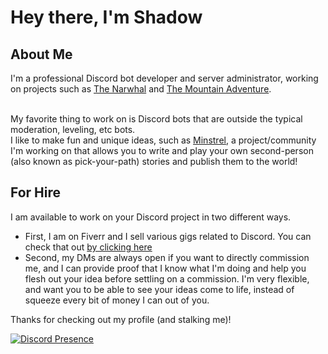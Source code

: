 # Hey there, I'm Shadow

## About Me
I'm a professional Discord bot developer and server administrator, working on projects such as [The Narwhal](https://narwhal.cool) and [The Mountain Adventure](https://discord.gg/themountain).<br><br>

My favorite thing to work on is Discord bots that are outside the typical moderation, leveling, etc bots.<br>
I like to make fun and unique ideas, such as [Minstrel](), a project/community I'm working on that allows you to write and play your own second-person (also known as pick-your-path) stories and publish them to the world!<br>

## For Hire
I am available to work on your Discord project in two different ways. <br>
- First, I am on Fiverr and I sell various gigs related to Discord. You can check that out [by clicking here](https://www.fiverr.com/lifeinhisshadow?up_rollout=true)<br>
- Second, my DMs are always open if you want to directly commission me, and I can provide proof that I know what I'm doing and help you flesh out your idea before settling on a commission. I'm very flexible, and want you to be able to see your ideas come to life, instead of squeeze every bit of money I can out of you.<br>

Thanks for checking out my profile (and stalking me)!

<!-- ![GitHub followers](https://img.shields.io/github/followers/thewilloftheshadow?style=for-the-badge)] -->

[![Discord Presence](https://lanyard.cnrad.dev/api/439223656200273932)](https://discord.com/users/439223656200273932)
